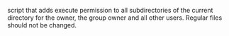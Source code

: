 script that adds execute permission to all subdirectories of the current directory for the owner, the group owner and all other users. Regular files should not be changed.
